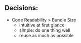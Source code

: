 ## Decisions:

- Code Readability > Bundle Size
  - intuitive at first glance
  - simple: do one thing well
  - reuse as much as possible
